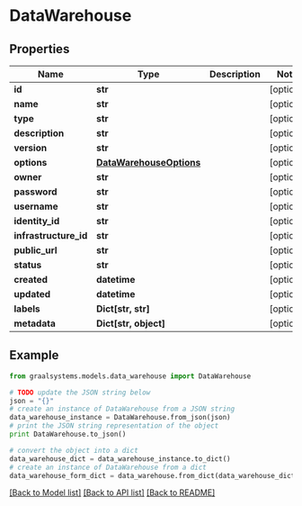 # DataWarehouse


## Properties

Name | Type | Description | Notes
------------ | ------------- | ------------- | -------------
**id** | **str** |  | [optional] 
**name** | **str** |  | [optional] 
**type** | **str** |  | [optional] 
**description** | **str** |  | [optional] 
**version** | **str** |  | [optional] 
**options** | [**DataWarehouseOptions**](DataWarehouseOptions.md) |  | [optional] 
**owner** | **str** |  | [optional] 
**password** | **str** |  | [optional] 
**username** | **str** |  | [optional] 
**identity_id** | **str** |  | [optional] 
**infrastructure_id** | **str** |  | [optional] 
**public_url** | **str** |  | [optional] 
**status** | **str** |  | [optional] 
**created** | **datetime** |  | [optional] 
**updated** | **datetime** |  | [optional] 
**labels** | **Dict[str, str]** |  | [optional] 
**metadata** | **Dict[str, object]** |  | [optional] 

## Example

```python
from graalsystems.models.data_warehouse import DataWarehouse

# TODO update the JSON string below
json = "{}"
# create an instance of DataWarehouse from a JSON string
data_warehouse_instance = DataWarehouse.from_json(json)
# print the JSON string representation of the object
print DataWarehouse.to_json()

# convert the object into a dict
data_warehouse_dict = data_warehouse_instance.to_dict()
# create an instance of DataWarehouse from a dict
data_warehouse_form_dict = data_warehouse.from_dict(data_warehouse_dict)
```
[[Back to Model list]](../README.md#documentation-for-models) [[Back to API list]](../README.md#documentation-for-api-endpoints) [[Back to README]](../README.md)


